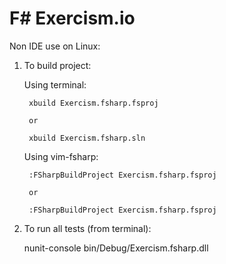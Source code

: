 F# Exercism.io
===============

Non IDE use on Linux:

1. To build project:

    Using terminal:

        xbuild Exercism.fsharp.fsproj

        or

        xbuild Exercism.fsharp.sln

    Using vim-fsharp:

        :FSharpBuildProject Exercism.fsharp.fsproj

        or

        :FSharpBuildProject Exercism.fsharp.fsproj

2. To run all tests (from terminal):

    nunit-console bin/Debug/Exercism.fsharp.dll
